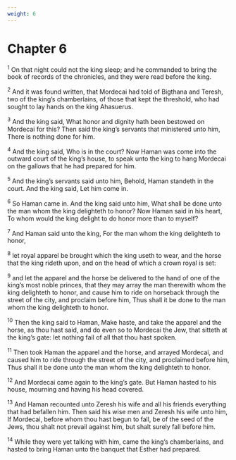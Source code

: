 ```yaml
---
weight: 6
---
```


# Chapter 6

<sup>1</sup> On that night could not the king sleep; and he commanded to bring the book of records of the chronicles, and they were read before the king. 

<sup>2</sup> And it was found written, that Mordecai had told of Bigthana and Teresh, two of the king’s chamberlains, of those that kept the threshold, who had sought to lay hands on the king Ahasuerus. 

<sup>3</sup> And the king said, What honor and dignity hath been bestowed on Mordecai for this? Then said the king’s servants that ministered unto him, There is nothing done for him. 

<sup>4</sup> And the king said, Who is in the court? Now Haman was come into the outward court of the king’s house, to speak unto the king to hang Mordecai on the gallows that he had prepared for him. 

<sup>5</sup> And the king’s servants said unto him, Behold, Haman standeth in the court. And the king said, Let him come in. 

<sup>6</sup> So Haman came in. And the king said unto him, What shall be done unto the man whom the king delighteth to honor? Now Haman said in his heart, To whom would the king delight to do honor more than to myself? 

<sup>7</sup> And Haman said unto the king, For the man whom the king delighteth to honor, 

<sup>8</sup> let royal apparel be brought which the king useth to wear, and the horse that the king rideth upon, and on the head of which a crown royal is set: 

<sup>9</sup> and let the apparel and the horse be delivered to the hand of one of the king’s most noble princes, that they may array the man therewith whom the king delighteth to honor, and cause him to ride on horseback through the street of the city, and proclaim before him, Thus shall it be done to the man whom the king delighteth to honor. 

<sup>10</sup> Then the king said to Haman, Make haste, and take the apparel and the horse, as thou hast said, and do even so to Mordecai the Jew, that sitteth at the king’s gate: let nothing fail of all that thou hast spoken. 

<sup>11</sup> Then took Haman the apparel and the horse, and arrayed Mordecai, and caused him to ride through the street of the city, and proclaimed before him, Thus shall it be done unto the man whom the king delighteth to honor. 

<sup>12</sup> And Mordecai came again to the king’s gate. But Haman hasted to his house, mourning and having his head covered. 

<sup>13</sup> And Haman recounted unto Zeresh his wife and all his friends everything that had befallen him. Then said his wise men and Zeresh his wife unto him, If Mordecai, before whom thou hast begun to fall, be of the seed of the Jews, thou shalt not prevail against him, but shalt surely fall before him. 

<sup>14</sup> While they were yet talking with him, came the king’s chamberlains, and hasted to bring Haman unto the banquet that Esther had prepared. 


